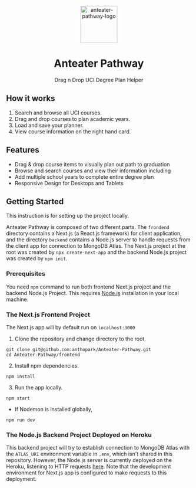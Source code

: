 <p align="center">
    <a href="https://anteaterpathway.com">
        <img alt="anteater-pathway-logo" src="https://raw.githubusercontent.com/anthopark/Anteater-Pathway/master/frontend/public/favicon.svg" width="100" />
    </a>
</p>

<h1 align="center">Anteater Pathway</h1>

<p align="center">Drag n Drop UCI Degree Plan Helper</p>


## How it works

1. Search and browse all UCI courses.
2. Drag and drop courses to plan academic years.
3. Load and save your planner.
4. View course information on the right hand card.

## Features

* Drag & drop course items to visually plan out path to graduation
* Browse and search courses and view their information including  
* Add multiple school years to complete entire degree plan
* Responsive Design for Desktops and Tablets

## Getting Started

This instruction is for setting up the project locally.

Anteater Pathway is composed of two different parts. The `frondend` directory contains a Next.js (a React.js framework) for client application, and the directory `backend` contains a Node.js  server to handle requests from the client app for connection to MongoDB Atlas. The Next.js project at the root was created by `npx create-next-app` and the backend Node.js project was created by `npm init`.

### Prerequisites

You need `npm` command to run both frontend Next.js project and the backend Node.js Project. This requires [Node.js](https://nodejs.org/en/) installation in your local machine.

### The Next.js Frontend Project

The Next.js app will by default run on `localhost:3000`

1. Clone the repository and change directory to the root.

``` shell
git clone git@github.com:anthopark/Anteater-Pathway.git
cd Anteater-Pathway/frontend
```

2. Install npm dependencies.
 
``` shell
npm install
```

3. Run the app locally.

``` shell
npm start
```
* If Nodemon is installed globally,
``` shell
npm run dev
```

### The Node.js Backend Project Deployed on Heroku

This backend project will try to establish connection to MongoDB Atlas with the `ATLAS_URI` environment variable in `.env`, which isn't shared in this repository. However, the Node.js server is currently deployed on the Heroku, listening to HTTP requests [here](https://anteater-pathway.herokuapp.com/). Note that the development environment for Next.js app is configured to make requests to this deployment.